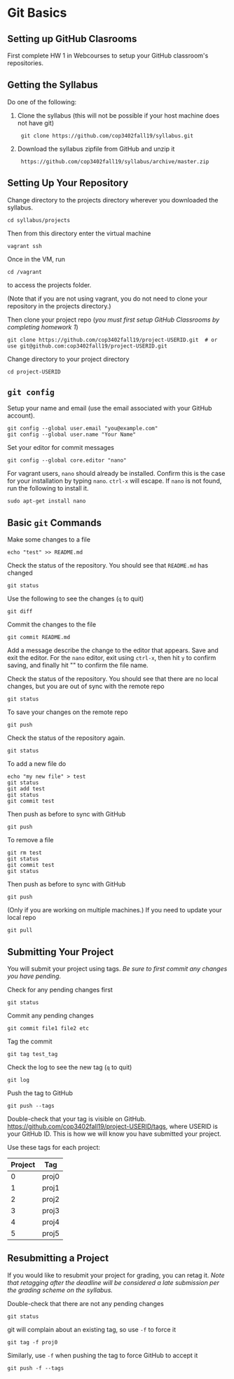# Git Basics

## Setting up GitHub Clasrooms

First complete HW 1 in Webcourses to setup your GitHub classroom's repositories.

## Getting the Syllabus

Do one of the following:

1. Clone the syllabus (this will not be possible if your host machine does not have git)

        git clone https://github.com/cop3402fall19/syllabus.git

2. Download the syllabus zipfile from GitHub and unzip it

        https://github.com/cop3402fall19/syllabus/archive/master.zip

    
## Setting Up Your Repository

Change directory to the projects directory wherever you downloaded the syllabus.

    cd syllabus/projects
    
Then from this directory enter the virtual machine

    vagrant ssh
    
Once in the VM, run

    cd /vagrant
    
to access the projects folder.

(Note that if you are not using vagrant, you do not need to clone your repository in the projects directory.)
    
Then clone your project repo (_you must first setup GitHub Classrooms by completing homework 1_)

    git clone https://github.com/cop3402fall19/project-USERID.git  # or use git@github.com:cop3402fall19/project-USERID.git

Change directory to your project directory

    cd project-USERID

## `git config`

Setup your name and email (use the email associated with your GitHub account).

    git config --global user.email "you@example.com"
    git config --global user.name "Your Name"
    
Set your editor for commit messages

    git config --global core.editor "nano"

For vagrant users, `nano` should already be installed.  Confirm this is the case for your installation by typing `nano`.  `ctrl-x` will escape.  If `nano` is not found, run the following to install it.

    sudo apt-get install nano

## Basic `git` Commands

Make some changes to a file

    echo "test" >> README.md
    
Check the status of the repository.  You should see that `README.md` has changed

    git status
    
Use the following to see the changes (`q` to quit)

    git diff
    
Commit the changes to the file

    git commit README.md

Add a message describe the change to the editor that appears.  Save and exit the editor.  For the `nano` editor, exit using `ctrl-x`, then hit `y` to confirm saving, and finally hit "<enter>" to confirm the file name.

Check the status of the repository.  You should see that there are no local changes, but you are out of sync with the remote repo

    git status

To save your changes on the remote repo

    git push
    
Check the status of the repository again.

    git status
    
To add a new file do

    echo "my new file" > test
    git status
    git add test
    git status
    git commit test
    
Then push as before to sync with GitHub

    git push
    
To remove a file

    git rm test
    git status
    git commit test
    git status

Then push as before to sync with GitHub

    git push
    
(Only if you are working on multiple machines.)  If you need to update your local repo

    git pull

## Submitting Your Project

You will submit your project using tags.  _Be sure to first commit any changes you have pending_.

Check for any pending changes first

    git status
    
Commit any pending changes

    git commit file1 file2 etc
    
Tag the commit

    git tag test_tag
    
Check the log to see the new tag (`q` to quit)

    git log
    
Push the tag to GitHub

    git push --tags

Double-check that your tag is visible on GitHub.  <https://github.com/cop3402fall19/project-USERID/tags>, where USERID is your GitHub ID.  This is how we will know you have submitted your project.


Use these tags for each project:

| Project | Tag   |
|---------|-------|
| 0       | proj0 |
| 1       | proj1 |
| 2       | proj2 |
| 3       | proj3 |
| 4       | proj4 |
| 5       | proj5 |


## Resubmitting a Project

If you would like to resubmit your project for grading, you can retag it.  _Note that retagging after the deadline will be considered a late submission per the grading scheme on the syllabus._

Double-check that there are not any pending changes

    git status
    
git will complain about an existing tag, so use `-f` to force it

    git tag -f proj0

Similarly, use `-f` when pushing the tag to force GitHub to accept it
    
    git push -f --tags
